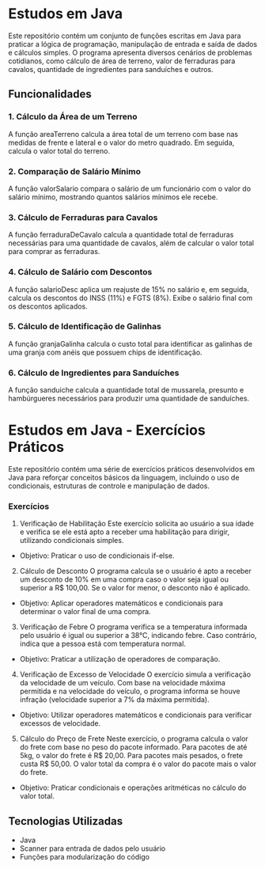 # Estudos em Java
Este repositório contém um conjunto de funções escritas em Java para praticar a lógica de programação, manipulação de entrada e saída de dados e cálculos simples. 
O programa apresenta diversos cenários de problemas cotidianos, como cálculo de área de terreno, valor de ferraduras para cavalos, quantidade de ingredientes para sanduíches e outros.

## Funcionalidades
### 1. Cálculo da Área de um Terreno
A função areaTerreno calcula a área total de um terreno com base nas medidas de frente e lateral e o valor do metro quadrado. Em seguida, calcula o valor total do terreno.

### 2. Comparação de Salário Mínimo
A função valorSalario compara o salário de um funcionário com o valor do salário mínimo, mostrando quantos salários mínimos ele recebe.

### 3. Cálculo de Ferraduras para Cavalos
A função ferraduraDeCavalo calcula a quantidade total de ferraduras necessárias para uma quantidade de cavalos, além de calcular o valor total para comprar as ferraduras.

### 4. Cálculo de Salário com Descontos
A função salarioDesc aplica um reajuste de 15% no salário e, em seguida, calcula os descontos do INSS (11%) e FGTS (8%). Exibe o salário final com os descontos aplicados.

### 5. Cálculo de Identificação de Galinhas
A função granjaGalinha calcula o custo total para identificar as galinhas de uma granja com anéis que possuem chips de identificação.

### 6. Cálculo de Ingredientes para Sanduíches
A função sanduiche calcula a quantidade total de mussarela, presunto e hambúrgueres necessários para produzir uma quantidade de sanduíches.

# Estudos em Java - Exercícios Práticos
Este repositório contém uma série de exercícios práticos desenvolvidos em Java para reforçar conceitos básicos da linguagem, incluindo o uso de condicionais, estruturas de controle e manipulação de dados.

### Exercícios
1. Verificação de Habilitação
Este exercício solicita ao usuário a sua idade e verifica se ele está apto a receber uma habilitação para dirigir, utilizando condicionais simples.

  * Objetivo: Praticar o uso de condicionais if-else.

2. Cálculo de Desconto
O programa calcula se o usuário é apto a receber um desconto de 10% em uma compra caso o valor seja igual ou superior a R$ 100,00. Se o valor for menor, o desconto não é aplicado.

  * Objetivo: Aplicar operadores matemáticos e condicionais para determinar o valor final de uma compra.

3. Verificação de Febre
O programa verifica se a temperatura informada pelo usuário é igual ou superior a 38°C, indicando febre. Caso contrário, indica que a pessoa está com temperatura normal.

  * Objetivo: Praticar a utilização de operadores de comparação.

4. Verificação de Excesso de Velocidade
O exercício simula a verificação da velocidade de um veículo. Com base na velocidade máxima permitida e na velocidade do veículo, o programa informa se houve infração (velocidade superior a 7% da máxima permitida).

  * Objetivo: Utilizar operadores matemáticos e condicionais para verificar excessos de velocidade.

5. Cálculo do Preço de Frete
Neste exercício, o programa calcula o valor do frete com base no peso do pacote informado. Para pacotes de até 5kg, o valor do frete é R$ 20,00. Para pacotes mais pesados, o frete custa R$ 50,00. O valor total da compra é o valor do pacote mais o valor do frete.

  * Objetivo: Praticar condicionais e operações aritméticas no cálculo do valor total.

## Tecnologias Utilizadas
* Java
* Scanner para entrada de dados pelo usuário
* Funções para modularização do código
